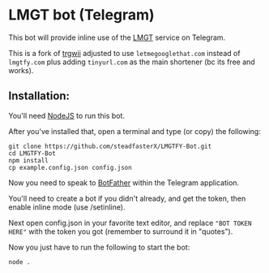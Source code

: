 # LMGT bot (Telegram)

This bot will provide inline use of the [LMGT](https://letmegooglethat.com) service on Telegram. 

This is a fork of [trgwii](https://github.com/trgwii/LMGTFY-Bot) adjusted to use `letmegooglethat.com` instead of `lmgtfy.com` plus adding `tinyurl.com` as the main shortener (bc its free and works).

## Installation:

You'll need [NodeJS](https://nodejs.org/) to run this bot.

After you've installed that, open a terminal and type (or copy) the following:

	git clone https://github.com/steadfasterX/LMGTFY-Bot.git
	cd LMGTFY-Bot
	npm install
	cp example.config.json config.json


Now you need to speak to [BotFather](https://t.me/BotFather) within the Telegram application.

You'll need to create a bot if you didn't already, and get the token, then enable inline mode (use /setinline).

Next open config.json in your favorite text editor, and replace `"BOT TOKEN HERE"` with the token you got (remember to surround it in "quotes").

Now you just have to run the following to start the bot:

	node .
